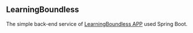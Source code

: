 ## LearningBoundless

The simple back-end service of [LearningBoundless APP](https://github.com/android-app-development-course/2018-16-LearningBoundless) used Spring Boot.
